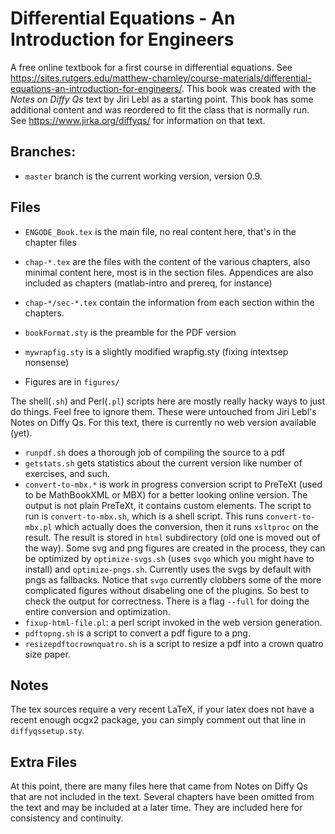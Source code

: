 # Differential Equations - An Introduction for Engineers

A free online textbook for a first course in differential equations.  See https://sites.rutgers.edu/matthew-charnley/course-materials/differential-equations-an-introduction-for-engineers/. This book was created with the *Notes on Diffy Qs* text by Jiri Lebl as a starting point. This book has some additional content and was reordered to fit the class that is normally run. See https://www.jirka.org/diffyqs/ for information on that text. 

## Branches:

* ``master`` branch is the current working version, version 0.9.

## Files

* ``ENGODE_Book.tex`` is the main file, no real content here, that's in the chapter files
* ``chap-*.tex`` are the files with the content of the various chapters, also minimal content here, most is in the section files. Appendices are also included as chapters (matlab-intro and prereq, for instance)
* ``chap-*/sec-*.tex`` contain the information from each section within the chapters.
* ``bookFormat.sty`` is the preamble for the PDF version
* ``mywrapfig.sty`` is a slightly modified wrapfig.sty (fixing intextsep nonsense)

* Figures are in ``figures/``

The shell(``.sh``) and Perl(``.pl``) scripts here are mostly really hacky ways to just do things.  Feel free to ignore them. These were untouched from Jiri Lebl's Notes on Diffy Qs. For this text, there is currently no web version available (yet). 

* ``runpdf.sh`` does a thorough job of compiling the source to a pdf
* ``getstats.sh`` gets statistics about the current version like number of exercises, and such.
* ``convert-to-mbx.*`` is work in progress conversion script to PreTeXt (used to be MathBookXML or MBX) for a better looking online version.  The output is not plain PreTeXt, it contains custom elements.  The script to run is ``convert-to-mbx.sh``, which is a shell script.  This runs ``convert-to-mbx.pl`` which actually does the conversion, then it runs ``xsltproc`` on the result.  The result is stored in ``html`` subdirectory (old one is moved out of the way).  Some svg and png figures are created in the process, they can be optimized by ``optimize-svgs.sh`` (uses ``svgo`` which you might have to install) and ``optimize-pngs.sh``.  Currently uses the svgs by default with pngs as fallbacks.  Notice that ``svgo`` currently clobbers some of the more complicated figures without disabeling one of the plugins.  So best to check the output for correctness.  There is a flag ``--full`` for doing the entire conversion and optimization.
* ``fixup-html-file.pl``: a perl script invoked in the web version generation.
* ``pdftopng.sh`` is a script to convert a pdf figure to a png.
* ``resizepdftocrownquatro.sh`` is a script to resize a pdf into a crown quatro size paper.

## Notes

The tex sources require a very recent LaTeX, if your latex does not have a recent enough ocgx2 package, you can simply comment out that line in ``diffyqssetup.sty``.

## Extra Files

At this point, there are many files here that came from Notes on Diffy Qs that are not included in the text. Several chapters have been omitted from the text and may be included at a later time. They are included here for consistency and continuity. 
